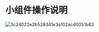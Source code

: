 # 小组件操作说明

![3c24022e2b528341e3a102acd0051b83](https://gd-hbimg.huaban.com/129a51c71cb231101a4077ffbc33b484247bece87189-LiGcFl)

